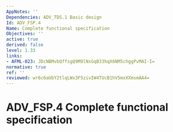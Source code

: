 ```yaml
---
AppNotes: ''
Dependencies: ADV_TDS.1 Basic design
Id: ADV_FSP.4
Name: Complete functional specification
Objectives: ''
active: true
derived: false
level: 1.33
links:
- AFML-023: JDcNBMvbQffsgQ9M9lNsGqB33hqX6NM5chggPvMAI-I=
normative: true
ref: ''
reviewed: wr6c6aUbY2tlqLWx3F5zivIW4TUcB1hV5mxXXmsmAA4=
---
```


# ADV_FSP.4 Complete functional specification